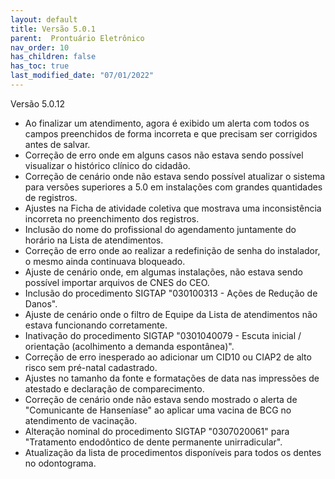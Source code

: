 ```yaml
---
layout: default
title: Versão 5.0.1
parent:  Prontuário Eletrônico
nav_order: 10
has_children: false
has_toc: true
last_modified_date: "07/01/2022"
---
```


Versão 5.0.12

* Ao finalizar um atendimento, agora é exibido um alerta com todos os campos preenchidos de forma incorreta e que precisam ser corrigidos antes de salvar.
* Correção de erro onde em alguns casos não estava sendo possível visualizar o histórico clínico do cidadão.
* Correção de cenário onde não estava sendo possível atualizar o sistema para versões superiores a 5.0 em instalações com grandes quantidades de registros.
* Ajustes na Ficha de atividade coletiva que mostrava uma inconsistência incorreta no preenchimento dos registros.
* Inclusão do nome do profissional do agendamento juntamente do horário na Lista de atendimentos.
* Correção de erro onde ao realizar a redefinição de senha do instalador, o mesmo ainda continuava bloqueado.
* Ajuste de cenário onde, em algumas instalações, não estava sendo possível importar arquivos de CNES do CEO.
* Inclusão do procedimento SIGTAP "030100313 - Ações de Redução de Danos".
* Ajuste de cenário onde o filtro de Equipe da Lista de atendimentos não estava funcionando corretamente.
* Inativação do procedimento SIGTAP "0301040079 - Escuta inicial / orientação (acolhimento a demanda espontânea)".
* Correção de erro inesperado ao adicionar um CID10 ou CIAP2 de alto risco sem pré-natal cadastrado.
* Ajustes no tamanho da fonte e formatações de data nas impressões de atestado e declaração de comparecimento.
* Correção de cenário onde não estava sendo mostrado o alerta de "Comunicante de Hanseníase" ao aplicar uma vacina de BCG no atendimento de vacinação.
* Alteração nominal do procedimento SIGTAP "0307020061" para "Tratamento endodôntico de dente permanente unirradicular".
* Atualização da lista de procedimentos disponíveis para todos os dentes no odontograma.

